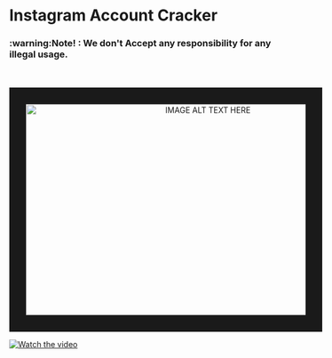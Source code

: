 # Instagram Account Cracker
<h3> :warning:Note! : We don't Accept any responsibility for any illegal usage.</h3><br>
<br>


<center><a href="http://www.youtube.com/watch?feature=player_embedded&v=XyiQZmsGLAw
" target="_blank"><img src="http://img.youtube.com/vi/XyiQZmsGLAw/0.jpg" 
alt="IMAGE ALT TEXT HERE" width="640" height="380" border="30" /></a></center>

[![Watch the video](https://raw.githubusercontent.com/04x/instagramCracker/master/w.PNG)](https://www.aparat.com/v/IGX4i)
<br>

<br>
